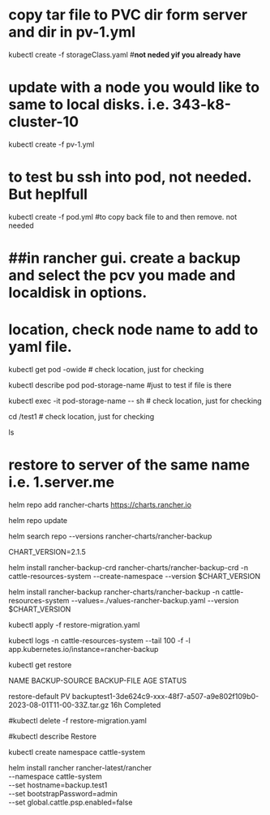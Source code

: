  
# copy tar file to PVC dir form server and dir in pv-1.yml
 
kubectl create -f storageClass.yaml #**not neded yif you already have**

# update with a node you would like to same to local disks. i.e. 343-k8-cluster-10 

kubectl create -f pv-1.yml

# to test bu ssh into pod, not needed. But heplfull

kubectl create -f pod.yml  #to copy back file to and then remove. not needed

# ##in rancher gui. create a backup and select the pcv you made and localdisk in options.

#  location, check node name to add to yaml file.

kubectl get pod -owide   # check location, just for checking

kubectl describe pod pod-storage-name #just to test if file is there

kubectl exec -it pod-storage-name -- sh # check location, just for checking

cd /test1 # check location, just for checking

ls 


# restore to server of the same name i.e.  1.server.me

 
 
helm repo add rancher-charts https://charts.rancher.io

helm repo update
 
 
helm search repo --versions rancher-charts/rancher-backup
 
CHART_VERSION=2.1.5
 
helm install rancher-backup-crd rancher-charts/rancher-backup-crd -n cattle-resources-system --create-namespace --version $CHART_VERSION
 
helm install rancher-backup rancher-charts/rancher-backup -n cattle-resources-system --values=./values-rancher-backup.yaml  --version $CHART_VERSION
 
kubectl apply -f restore-migration.yaml

kubectl logs -n cattle-resources-system --tail 100 -f -l app.kubernetes.io/instance=rancher-backup

kubectl get restore

NAME              BACKUP-SOURCE   BACKUP-FILE                                                                    AGE   STATUS

restore-default   PV              backuptest1-3de624c9-xxx-48f7-a507-a9e802f109b0-2023-08-01T11-00-33Z.tar.gz   16h   Completed
 
#kubectl delete -f restore-migration.yaml

#kubectl describe Restore
 
 
kubectl create namespace cattle-system
 
helm install rancher rancher-latest/rancher \
  --namespace cattle-system \
  --set hostname=backup.test1 \
  --set bootstrapPassword=admin \
  --set global.cattle.psp.enabled=false
 
